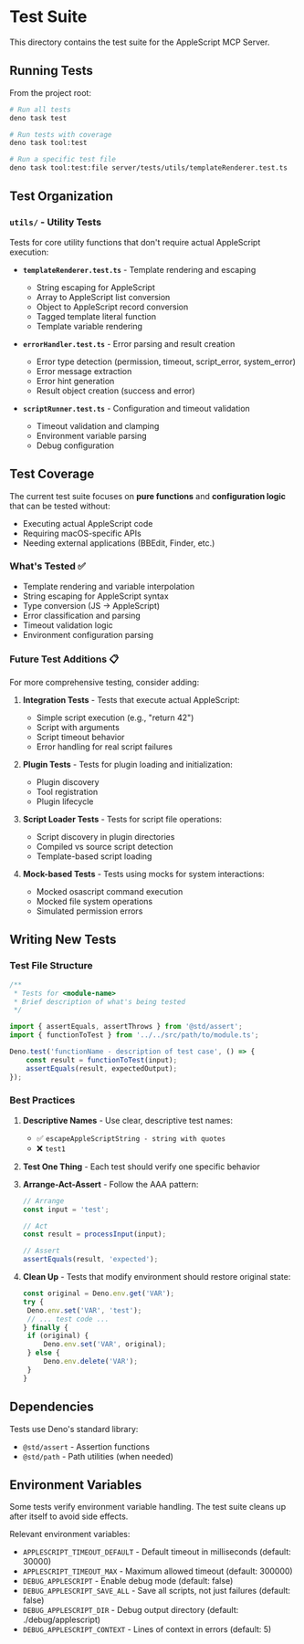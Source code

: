 # Test Suite

This directory contains the test suite for the AppleScript MCP Server.

## Running Tests

From the project root:

```bash
# Run all tests
deno task test

# Run tests with coverage
deno task tool:test

# Run a specific test file
deno task tool:test:file server/tests/utils/templateRenderer.test.ts
```

## Test Organization

### `utils/` - Utility Tests

Tests for core utility functions that don't require actual AppleScript execution:

- **`templateRenderer.test.ts`** - Template rendering and escaping
  - String escaping for AppleScript
  - Array to AppleScript list conversion
  - Object to AppleScript record conversion
  - Tagged template literal function
  - Template variable rendering

- **`errorHandler.test.ts`** - Error parsing and result creation
  - Error type detection (permission, timeout, script_error, system_error)
  - Error message extraction
  - Error hint generation
  - Result object creation (success and error)

- **`scriptRunner.test.ts`** - Configuration and timeout validation
  - Timeout validation and clamping
  - Environment variable parsing
  - Debug configuration

## Test Coverage

The current test suite focuses on **pure functions** and **configuration logic** that can be tested without:

- Executing actual AppleScript code
- Requiring macOS-specific APIs
- Needing external applications (BBEdit, Finder, etc.)

### What's Tested ✅

- Template rendering and variable interpolation
- String escaping for AppleScript syntax
- Type conversion (JS → AppleScript)
- Error classification and parsing
- Timeout validation logic
- Environment configuration parsing

### Future Test Additions 📋

For more comprehensive testing, consider adding:

1. **Integration Tests** - Tests that execute actual AppleScript:
   - Simple script execution (e.g., "return 42")
   - Script with arguments
   - Script timeout behavior
   - Error handling for real script failures

2. **Plugin Tests** - Tests for plugin loading and initialization:
   - Plugin discovery
   - Tool registration
   - Plugin lifecycle

3. **Script Loader Tests** - Tests for script file operations:
   - Script discovery in plugin directories
   - Compiled vs source script detection
   - Template-based script loading

4. **Mock-based Tests** - Tests using mocks for system interactions:
   - Mocked osascript command execution
   - Mocked file system operations
   - Simulated permission errors

## Writing New Tests

### Test File Structure

```typescript
/**
 * Tests for <module-name>
 * Brief description of what's being tested
 */

import { assertEquals, assertThrows } from '@std/assert';
import { functionToTest } from '../../src/path/to/module.ts';

Deno.test('functionName - description of test case', () => {
	const result = functionToTest(input);
	assertEquals(result, expectedOutput);
});
```

### Best Practices

1. **Descriptive Names** - Use clear, descriptive test names:
   - ✅ `escapeAppleScriptString - string with quotes`
   - ❌ `test1`

2. **Test One Thing** - Each test should verify one specific behavior

3. **Arrange-Act-Assert** - Follow the AAA pattern:
   ```typescript
   // Arrange
   const input = 'test';

   // Act
   const result = processInput(input);

   // Assert
   assertEquals(result, 'expected');
   ```

4. **Clean Up** - Tests that modify environment should restore original state:
   ```typescript
   const original = Deno.env.get('VAR');
   try {
   	Deno.env.set('VAR', 'test');
   	// ... test code ...
   } finally {
   	if (original) {
   		Deno.env.set('VAR', original);
   	} else {
   		Deno.env.delete('VAR');
   	}
   }
   ```

## Dependencies

Tests use Deno's standard library:

- `@std/assert` - Assertion functions
- `@std/path` - Path utilities (when needed)

## Environment Variables

Some tests verify environment variable handling. The test suite cleans up after itself to avoid side effects.

Relevant environment variables:

- `APPLESCRIPT_TIMEOUT_DEFAULT` - Default timeout in milliseconds (default: 30000)
- `APPLESCRIPT_TIMEOUT_MAX` - Maximum allowed timeout (default: 300000)
- `DEBUG_APPLESCRIPT` - Enable debug mode (default: false)
- `DEBUG_APPLESCRIPT_SAVE_ALL` - Save all scripts, not just failures (default: false)
- `DEBUG_APPLESCRIPT_DIR` - Debug output directory (default: ./debug/applescript)
- `DEBUG_APPLESCRIPT_CONTEXT` - Lines of context in errors (default: 5)

